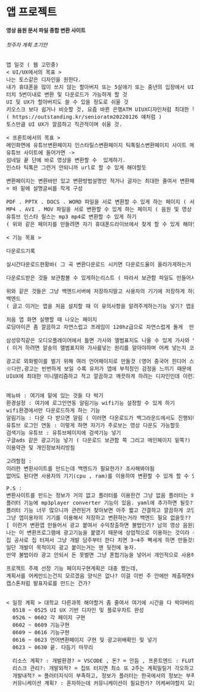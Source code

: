 # 앱 프로젝트
#### 영상 음원 문서 파일 종합 변환 사이트
###### 첫주차 계획 초기안
<pre>
앱 일것 ( 웹 고민중)
< UI/UX에서의 목표 > 
나는 토스같은 디자인을 원한다.
내가 휴대폰을 많이 쓰지 않는 할아버지 또는 5살애기 또는 중년의 입장에서 UIUX를 디자인할 것 
터치 5번이내로 변환 및 다운로드가 가능하게 할 것
UI 및 UX가 할아버지도 쓸 수 있을 정도로 쉬울 것 
키오스크 보다 쉽거나 비슷할 것, 요즘 바뀐 은행ATM UIUX디자인처럼 최대한 직관적으로 디자인할 것
( https://outstanding.kr/senioratm20220126 얘처럼 )  
토스만큼 UI UX가 깔끔하고 직관적이며 쉬울 것.

< 프론트에서의 목표 > 
메인화면에 유튜브변환페이지 인스타릴스변환페이지 틱톡릴스변환페이지 사이트 메인화면에 놓는다. ->
유튜브 사이트에 들어가면 -> 
섬네일 끝 단에 바로 영상을 변환할 수  있게하기.
인스타 틱톡은 그런거 안되니까 url로 할 수 있게 해야할듯
  
변환페이지는 변환바만 있고 변환방법설명만 적거나 글자는 최대한 줄여서 변환페이지를 구성한다. 
= 바 밑에 설명글씨를 작게 구성
  
PDF . PPTX . DOCS . WORD 파일을 서로 변환할 수 있게 하는 페이지 ( 서류변환 페이지 ) 
MP4 . AVI . MOV 파일을 서로 변환할 수 있게 하는 페이지 ( 음원 및 영상 변환 페이지 )
유튜브 인스타 릴스는 mp3 mp4로 변환할 수 있게 하기 
( 위와 같은 페이지를 만들려면 자기 휴대폰드라이브에서 찾게 할 수 있게 해야할듯 ) 
 
< 기능 목표 >
  
다운로드기록
  
실시간다운로드현황바( 그 곡 변환다운로드 시키면 다운로드율이 올라가게하는거 )
  
다운로드받은 것들 보관함볼 수 있게하는리스트 ( 따라서 보관함 파일도 만들어서 있게해야 됨 )
  
위와 같은 것들은 그냥 백엔드서버에 저장하지말고 사용자의 기기에 저장하게 하는형식으로
백엔드
( 글고 이거는 앱을 처음 설치할 때 이 유의사항을 알려주게하는기능 넣기? 앱을 지우면 곡이 다 없어진다던가)

처음 앱 화면 실행할 때 나오는 페이지 
로딩아이콘 좀 깔끔하고 자연스럽고 프레임이 120hz급으로 자연스럽게 돌게  만들기

삼성뮤직같은 오디오플레이어에서 틀면 가사와 엘범표지도 나올 수 있게 가사와 앨범표지를 넣을 수 있게 하는 기능 넣기
( 이거 하려면 알송의 앨범표지와 가사를넣는 원리를 알아야하며 어케 넣는지 코드도 알아야됨 )

광고로 외화벌이를 벌기 위해 여러 언어페이지로 만들것 (영어 중국어 힌디어 스페인어 한국어 ) 
※다만,광고는 빈번하게 보일 수록 유저가 앱에 부적정인 감정을 느끼기 때문에 자주 노출 시킬 수도 없는 노릇이며
UIUX에 최대한 미니멀리즘하고 적고 깔끔하고 깨끗하게 하려는 디자인인데 이런거 넣으면 드러워보여서 UIUX목표에도 위배가 될수도 있음


메뉴바 : 여기에 밑에 있는 것들 다 박기
환경설정 : 여기에 로그인연동 알림기능 wifi기능 설정할 수 있게 하기
wifi환경에서만 다운로드하게 하는 기능 
알림기능 : 다운 다 받으면 알림 ( 이러면 다운로드가 백그라운드에서도 진행되야함 )
유튜브 로그인 연동 : 이렇게 하면 자기가 주로보는 영상 다운도 가능할듯  
검색기능 유튜브 : 유튜브페이지에 검색기능 넣기
구글ads 같은 광고기능 넣기 ( 다운로드 보관함 쪽 그리고 메인페이지 밑쪽?)
이용약관 및 개인정보처리방침 

고려할점 :
이러한 변환사이트를 만드는데 백엔드가 필요한가? 조사해봐야됨
없어도 된다면 사용자의 기기(cpu , ram)를 이용하여 변환할 수 있게 할 수 있는가? 조사해봐야됨

P.S :
변환사이트를 만드는 정보가 거의 없고 플러터를 이용한건 그냥 없음 플러터는 왜 이렇게 정보가 없음?? 죽겠다
플러터 기능에 mp3player converter 기능이 있음. yaml에 추가하면 될듯??
플러터 기능 너무 많으니까 관련된거 찾아보면 아주 짧고 간결하고 깔끔하게 코딩이 될 수도 있을듯
그냥 앱이용자의 기기를 이용해서 저장하고 변환하는거라 백엔드 필요 없을듯??
[ 이런거 변환앱 만들어서 광고 붙여서 수익창출하면 불법인가? 남의 영상 음원을 파일로 변환시키는것까지는 개인적으로 사용이 가능하지만,
나는 이 변환프로그램에 광고기능을 붙였기 때문에 상업적으로 이용하는 것이라 수익창출은 불법인가?? ]
집 공사로 집 터져서 그냥 개발 담주부터 한다 치면 3~4주 빡세게 하면 만들것으로 예상됨 죽겠다 
일단 개발이 목적이지 광고 붙이는거는 맨 뒷전에 놓자.
만약 불법이라 광고 안되서 돈 못벌면 그냥 폰헙기능을 넣어서 개인적으로 사용해야할 듯 

프로젝트 주제 선정 기능 페이지구현계획은 대충 짰는데,
계획서를 어케만드는건지 모르겠음 양식은 없나? 이걸 이번 주 안에만 제출하면되는가?
캡스톤처럼 발표자료를 만드는 건가?


< 일정 계획 > 대학교 다른과목 해야할거 좀 줄여서 여기에 시간을 다 박아버리기
  0518 ~ 0525 UI UX 기반 디자인 및 플로우차트 완성
  0526 ~ 0602 각 페이지 구현
  0602 ~ 0609 기능구현
  0609 ~ 0616 기능구현
  0616 ~ 0623 언어변환페이지 구현 및 광고위배확인 및 넣기
  0623 ~ 0630 끝. 다듬기 마무리

  리소스 계획? : 개발환경? = VSCODE , 돈? = 안듬 , 프론트엔드 : FLUTTER , DART , 백엔드 : 계획에 없음 있으면 php,xampp 활용
  리스크 관리?: 개발외적? = 집또 터지면 최소 또 2주는 계획밀릴거 각오하고 빡세게 개발해야함 , 
  개발내적? = 플러터지식이 부족하고, 정보가 플러터는 한국에서의 정보는 부족함 , 서적과LLM과개발자사이트을 이용해서 개발해야함, 크롤링필요,해외사이트인텔수집
  커뮤니케이션 계획? : 혼자하는데 커뮤니케이션이 필요한가? 어케써야할지 모름 
</pre>

